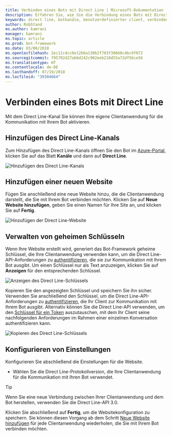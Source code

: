 ```yaml
---
title: Verbinden eines Bots mit Direct Line | Microsoft-Dokumentation
description: Erfahren Sie, wie Sie die Verbindung eines Bots mit Direct Line konfigurieren.
keywords: direct line, botkanäle, benutzerdefinierter client, verbinden mit kanälen, konfigurieren
author: RobStand
ms.author: kamrani
manager: kamrani
ms.topic: article
ms.prod: bot-framework
ms.date: 03/08/2018
ms.openlocfilehash: 2ec11c4cc0e12b6a130b2f703f30660c4bc9f072
ms.sourcegitcommit: f95702d27abbd242c902eeb218d55a72df56ce56
ms.translationtype: HT
ms.contentlocale: de-DE
ms.lasthandoff: 07/19/2018
ms.locfileid: "39304664"
---
```

# <a name="connect-a-bot-to-direct-line"></a>Verbinden eines Bots mit Direct Line

Mit dem Direct Line-Kanal Sie können Ihre eigene Clientanwendung für die Kommunikation mit Ihrem Bot aktivieren. 

## <a name="add-the-direct-line-channel"></a>Hinzufügen des Direct Line-Kanals

Zum Hinzufügen des Direct Line-Kanals öffnen Sie den Bot im [Azure-Portal](https://portal.azure.com/), klicken Sie auf das Blatt **Kanäle** und dann auf **Direct Line**.

![Hinzufügen des Direct Line-Kanals](~/media/bot-service-channel-connect-directline/directline-addchannel.png)

## <a name="add-new-site"></a>Hinzufügen einer neuen Website

Fügen Sie anschließend eine neue Website hinzu, die die Clientanwendung darstellt, die Sie mit Ihrem Bot verbinden möchten. Klicken Sie auf **Neue Website hinzufügen**, geben Sie einen Namen für Ihre Site an, und klicken Sie auf **Fertig**.

![Hinzufügen der Direct Line-Website](~/media/bot-service-channel-connect-directline/directline-addsite.png)

## <a name="manage-secret-keys"></a>Verwalten von geheimen Schlüsseln

Wenn Ihre Website erstellt wird, generiert das Bot-Framework geheime Schlüssel, die Ihre Clientanwendung verwenden kann, um die Direct Line-API-Anforderungen zu [authentifizieren](~/rest-api/bot-framework-rest-direct-line-3-0-authentication.md), die sie zur Kommunikation mit Ihrem Bot ausgibt. Um einen Schlüssel nur als Text anzuzeigen, klicken Sie auf **Anzeigen** für den entsprechenden Schlüssel.

![Anzeigen des Direct Line-Schlüssels](~/media/bot-service-channel-connect-directline/directline-showkey.png)

Kopieren Sie den angezeigten Schlüssel und speichern Sie ihn sicher. Verwenden Sie anschließend den Schlüssel, um die Direct Line-API-Anforderungen zu [authentifizieren](~/rest-api/bot-framework-rest-direct-line-3-0-authentication.md), die Ihr Client zur Kommunikation mit Ihrem Bot ausgibt.
Alternativ können Sie die Direct Line-API verwenden, um den [Schlüssel für ein Token](~/rest-api/bot-framework-rest-direct-line-3-0-authentication.md#generate-token) auszutauschen, mit dem Ihr Client seine nachfolgenden Anforderungen im Rahmen einer einzelnen Konversation authentifizieren kann.

![Kopieren des Direct Line-Schlüssels](~/media/bot-service-channel-connect-directline/directline-copykey.png)

## <a name="configure-settings"></a>Konfigurieren von Einstellungen

Konfigurieren Sie abschließend die Einstellungen für die Website.

- Wählen Sie die Direct Line-Protokollversion, die Ihre Clientanwendung für die Kommunikation mit Ihren Bot verwendet.

> [!TIP]
> Wenn Sie eine neue Verbindung zwischen Ihrer Clientanwendung und dem Bot herstellen, verwenden Sie die Direct Line-API 3.0.

Klicken Sie abschließend auf **Fertig**, um die Websitekonfiguration zu speichern. Sie können diesen Vorgang ab dem Schritt [Neue Website hinzufügen](#add-new-site) für jede Clientanwendung wiederholen, die Sie mit Ihrem Bot verbinden möchten.
